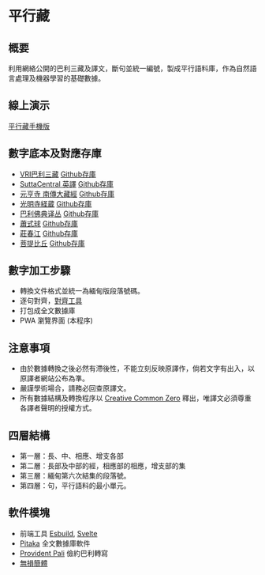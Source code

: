 # 平行藏

## 概要
利用網絡公開的巴利三藏及譯文，斷句並統一編號，製成平行語料庫，作為自然語言處理及機器學習的基礎數據。

## 線上演示
[平行藏手機版](https://nissaya.cn/sz/)

## 數字底本及對應存庫
- [VRI巴利三藏](https://tipitaka.org/)  [Github存庫](https://github.com/accelon/cs)
- [SuttaCentral 英譯](https://suttacentral.net)  [Github存庫](https://github.com/accelon/sc)
- [元亨寺 南傳大藏經](https://www.cbeta.org) [Github存庫](https://github.com/accelon/cb-n)
- [光明寺経蔵](https://komyojikyozo.web.fc2.com/) [Github存庫](https://github.com/accelon/kmj)
- [巴利佛典译丛](https://github.com/sutra-mobi/nikaya/tree/master/hzfxy) [Github存庫](https://github.com/accelon/sutra-mobi)
- [蕭式球](http://www.earlybuddhism.org.hk/?wp=3.1) [Github存庫](https://github.com/accelon/xsq)
- [莊春江](https://agama.buddhason.org/) [Github存庫](https://github.com/accelon/ccc)
- [菩提比丘](https://wisdomexperience.org/) [Github存庫](https://github.com/accelon/bb)

## 數字加工步驟
- 轉換文件格式並統一為緬甸版段落號碼。
- 逐句對齊，[對齊工具](https://accelon.github.io/aligner)
- 打包成全文數據庫
- PWA 瀏覽界面 (本程序)

## 注意事項
- 由於數據轉換之後必然有滯後性，不能立刻反映原譯作，倘若文字有出入，以原譯者網站公布為準。
- 嚴謹學術場合，請務必回查原譯文。
- 所有數據結構及轉換程序以 [Creative Common Zero](https://creativecommons.org/publicdomain/zero/1.0/deed.zh) 釋出，唯譯文必須尊重各譯者聲明的授權方式。

## 四層結構
- 第一層：長、中、相應、增支各部
- 第二層：長部及中部的經，相應部的相應，增支部的集
- 第三層：緬甸第六次結集的段落號。
- 第四層：句，平行語料的最小單元。

## 軟件模塊
- 前端工具 [Esbuild](https://esbuild.github.io/), [Svelte](https://svelte.dev)
- [Pitaka](https://github.com/accelon/pitaka) 全文數據庫軟件
- [Provident Pali](https://github.com/dhamma/provident-pali) 儉約巴利轉寫
- [無損簡體](https://github.com/accelon/lossless-simplified-chinese)